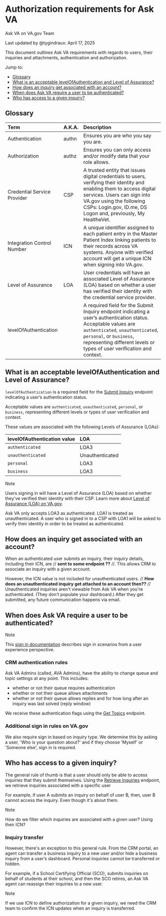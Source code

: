 # Authorization requirements for Ask VA

Ask VA on VA.gov Team

Last updated by @tygindraux: April 17, 2025

This document outlines Ask VA requirements with regards to users, their inquiries and attachments, authentication and authorization.

Jump to:
- [Glossary](#glossary)
- [What is an acceptable levelOfAuthentication and Level of Assurance?](#what-is-an-acceptable-levelofauthentication-and-level-of-assurance)
- [How does an inquiry get associated with an account?](#how-does-an-inquiry-get-associated-with-an-account)
- [When does Ask VA require a user to be authenticated?](#when-does-ask-va-require-a-user-to-be-authenticated)
- [Who has access to a given inquiry?](#who-has-access-to-a-given-inquiry)

## Glossary

|Term|A.K.A.|Description|
|:--|:--|:--|
|Authentication|authn|Ensures you are who you say you are.|
|Authorization|authz|Ensures you can only access and/or modify data that your role allows.|
|Credential Service Provider|CSP|A trusted entity that issues digital credentials to users, verifying their identity and enabling them to access digital services. Users can sign into VA.gov using the following CSPs: Login.gov, ID.me, DS Logon and, previously, My HealtheVet.|
|Integration Control Number|ICN|A unique identifier assigned to each patient entry in the Master Patient Index linking patients to their records across VA systems. Anyone with verified account will get a unique ICN when signing into VA.gov.|
|Level of Assurance|LOA|User credentials will have an associated Level of Assurance (LOA) based on whether a user has verified their identity with the credential service provider.|
|levelOfAuthentication||A required field for the Submit Inquiry endpoint indicating a user’s authentication status. Acceptable values are `authenticated`, `unauthenticated`, `personal`, or `business`, representing different levels or types of user verification and context.|

## What is an acceptable levelOfAuthentication and Level of Assurance?

`levelOfAuthentication` is a required field for the [Submit Inquiry](https://github.com/department-of-veterans-affairs/va.gov-team/blob/master/products/ask-va/integration/crm_api/Form_SubmitInquiry.md) endpoint indicating a user’s authentication status.

Acceptable values are `authenticated`, `unauthenticated`, `personal`, or `business`, representing different levels or types of user verification and context.

These values are associated with the following Levels of Assurance (LOAs):

|levelOfAuthentication value|LOA|
|:--|:--|
|`authenticated`|LOA3|
|`unauthenticated`|Unauthenticated|
|`personal`|LOA3|
|`business`|LOA3|

> [!NOTE]
> Users signing in will have a Level of Assurance (LOA) based on whether they've verified their identity with their CSP. Learn more about [Level of Assurance (LOA) on VA.gov](https://github.com/department-of-veterans-affairs/va.gov-team/tree/master/products/identity#understanding-verified-identity).

Ask VA only accepts LOA3 as authenticated. LOA1 is treated as unauthenticated. A user who is signed in to a CSP with LOA1 will be asked to verify their identity in order to be treated as authenticated.

## How does an inquiry get associated with an account?

When an authenticated user submits an inquiry, their inquiry details, including their ICN, are // **sent to some endpoint ??** //. This allows CRM to associate an inquiry with a given account.

However, the ICN value is not included for unauthenticated users. // **How does an unauthenticated inquiry get attached to an account then??** //  Unauthenticated inquiries aren't viewable from Ask VA when you're authenticated. (They don't populate your dashboard.) After they get submitted, any future communication happens via email.

## When does Ask VA require a user to be authenticated?

> [!NOTE] 
> This [sign in documentation](https://github.com/department-of-veterans-affairs/va.gov-team/blob/master/products/ask-va/design/Strategy/Phase%202/2025-04%20Sign%20in%20rules.md#what-we-know-about-sign-in-rules-for-ask-va) describes sign in scenarios from a user experience perspective.

### CRM authentication rules

Ask VA Admins (called, AVA Admins), have the ability to change queue and topic settings at any point. This includes:
- whether or not their queue requires authentication
- whether or not their queue allows attachments
- whether or not their queue allows replies and for how long after an inquiry was last solved (reply window)

We receive these authentication flags using the [Get Topics](https://github.com/department-of-veterans-affairs/va.gov-team/blob/master/products/ask-va/integration/crm_api/Form_GetTopics.md) endpoint.

### Additional sign in rules on VA.gov

We also require sign in based on inquiry type. We determine this by asking a user, 'Who is your question about?' and if they choose 'Myself' or 'Someone else', sign in is required. 

## Who has access to a given inquiry?

The general rule of thumb is that a user should only be able to access inquiries that they submit themselves. Using the [Retrieve Inquiries](https://github.com/department-of-veterans-affairs/va.gov-team/blob/master/products/ask-va/integration/crm_api/Dashboard_RetrieveInquiries.md) endpoint, we retrieve inquiries associated with a specific user

For example, if user A submits an inquiry on behalf of user B, then, user B cannot access the inquiry. Even though it's about them.

> [!NOTE] 
> How do we filter which inquiries are associated with a given user? Using their ICN?

### Inquiry transfer

However, there's an exception to this general rule. From the CRM portal, an agent can transfer a business inquiry to a new user and/or hide a business inquiry from a user’s dashboard. Personal inquiries cannot be transferred or hidden.
 
For example, if a School Certifying Official (SCO), submits inquiries on behalf of students at their school, and then the SCO retires, an Ask VA agent can reassign their inquiries to a new user.

> [!NOTE] 
> If we use ICN to define authorization for a given inquiry, we need the CRM team to confirm the ICN updates when an inquiry is transferred.
